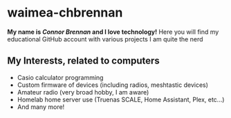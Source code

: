 # waimea-chbrennan
__My name is *Connor Brennan* and I love technology!__
Here you will find my educational GitHub account with various projects
I am quite the nerd

## My Interests, related to computers
- Casio calculator programming
- Custom firmware of devices (including radios, meshtastic devices)
- Amateur radio (very broad hobby, I am aware)
- Homelab home server use (Truenas SCALE, Home Assistant, Plex, etc...)
- And many more!


